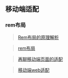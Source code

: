 ## 移动端适配

### rem布局

> [Rem布局的原理解析](https://yanhaijing.com/css/2017/09/29/principle-of-rem-layout/)

> [rem布局](https://segmentfault.com/a/1190000012225828?utm_source=tag-newest)

> [再聊移动端页面的适配](https://www.w3cplus.com/css/vw-for-layout.html)

> [移动端web适配](https://segmentfault.com/a/1190000008767416)